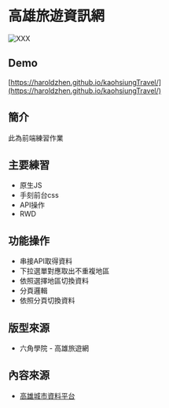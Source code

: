 # 高雄旅遊資訊網

![XXX](https://i.imgur.com/RFEkqja.jpg)

## Demo

[https://haroldzhen.github.io/kaohsiungTravel/](https://haroldzhen.github.io/kaohsiungTravel/)

## 簡介
此為前端練習作業

## 主要練習
- 原生JS
- 手刻前台css
- API操作
- RWD

## 功能操作
- 串接API取得資料
- 下拉選單對應取出不重複地區
- 依照選擇地區切換資料
- 分頁邏輯
- 依照分頁切換資料

## 版型來源
-  六角學院 - 高雄旅遊網

## 內容來源
- [高雄城市資料平台](https://api.kcg.gov.tw/)
